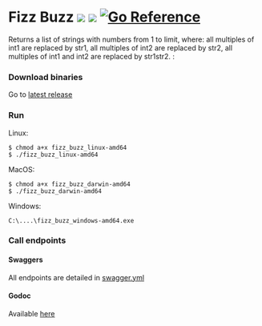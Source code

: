# Fizz Buzz ![](https://github.com/floriantoufet/fizzbuzz/workflows/Tests/badge.svg) ![](https://github.com/floriantoufet/fizzbuzz/workflows/Releases/badge.svg) [![Go Reference](https://pkg.go.dev/badge/github.com/floriantoufet/fizzbuzz.svg)](https://pkg.go.dev/github.com/floriantoufet/fizzbuzz)

Returns a list of strings with numbers from 1 to limit, where: all multiples of int1 are replaced by str1, all multiples of int2 are
replaced by str2, all multiples of int1 and int2 are replaced by str1str2. :

### Download binaries

Go to [latest release](https://github.com/floriantoufet/fizzbuzz/releases/latest)

### Run

Linux:

 ```shell script
 $ chmod a+x fizz_buzz_linux-amd64
 $ ./fizz_buzz_linux-amd64
 ```

MacOS:

 ```shell script
 $ chmod a+x fizz_buzz_darwin-amd64
 $ ./fizz_buzz_darwin-amd64
 ```

Windows:

 ```shell script
 C:\....\fizz_buzz_windows-amd64.exe
 ```

### Call endpoints

#### Swaggers

All endpoints are detailed in [swagger.yml](https://github.com/floriantoufet/fizzbuzz/blob/main/swagger.yml)

#### Godoc

Available [here](https://pkg.go.dev/github.com/floriantoufet/fizzbuzz)
